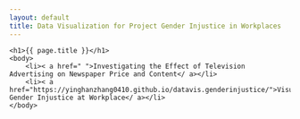 ```yaml
---
layout: default
title: Data Visualization for Project Gender Injustice in Workplaces
---
```

	<h1>{{ page.title }}</h1>
	<body>
		<li>< a href=" ">Investigating the Effect of Television Advertising on Newspaper Price and Content</ a></li>
		<li>< a href="https://yinghanzhang0410.github.io/datavis.genderinjustice/">Visualize Gender Injustice at Workplace</ a></li>
	</body>
